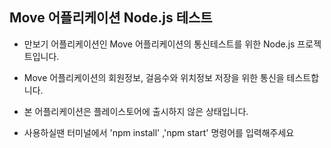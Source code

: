 ## Move 어플리케이션 Node.js 테스트 

- 만보기 어플리케이션인 Move 어플리케이션의 통신테스트를 위한 Node.js 프로젝트입니다.

- Move 어플리케이션의 회원정보, 걸음수와 위치정보 저장을 위한 통신을 테스트합니다. 

- 본 어플리케이션은 플레이스토어에 출시하지 않은 상태입니다.

- 사용하실땐 터미널에서 'npm install' ,'npm start' 명령어를 입력해주세요
